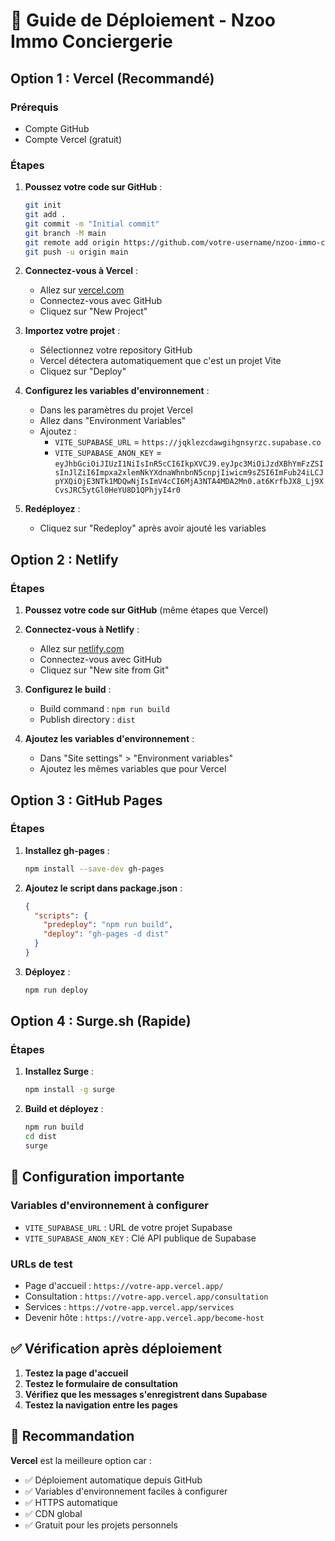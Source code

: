 # 🚀 Guide de Déploiement - Nzoo Immo Conciergerie

## Option 1 : Vercel (Recommandé)

### Prérequis
- Compte GitHub
- Compte Vercel (gratuit)

### Étapes

1. **Poussez votre code sur GitHub** :
   ```bash
   git init
   git add .
   git commit -m "Initial commit"
   git branch -M main
   git remote add origin https://github.com/votre-username/nzoo-immo-concerigerie.git
   git push -u origin main
   ```

2. **Connectez-vous à Vercel** :
   - Allez sur [vercel.com](https://vercel.com)
   - Connectez-vous avec GitHub
   - Cliquez sur "New Project"

3. **Importez votre projet** :
   - Sélectionnez votre repository GitHub
   - Vercel détectera automatiquement que c'est un projet Vite
   - Cliquez sur "Deploy"

4. **Configurez les variables d'environnement** :
   - Dans les paramètres du projet Vercel
   - Allez dans "Environment Variables"
   - Ajoutez :
     - `VITE_SUPABASE_URL` = `https://jqklezcdawgihgnsyrzc.supabase.co`
     - `VITE_SUPABASE_ANON_KEY` = `eyJhbGciOiJIUzI1NiIsInR5cCI6IkpXVCJ9.eyJpc3MiOiJzdXBhYmFzZSIsInJlZiI6Impxa2xlemNkYXdnaWhnbnN5cnpjIiwicm9sZSI6ImFub24iLCJpYXQiOjE3NTk1MDQwNjIsImV4cCI6MjA3NTA4MDA2Mn0.at6KrfbJX8_Lj9XCvsJRC5ytGl0HeYU8D1QPhjyI4r0`

5. **Redéployez** :
   - Cliquez sur "Redeploy" après avoir ajouté les variables

## Option 2 : Netlify

### Étapes

1. **Poussez votre code sur GitHub** (même étapes que Vercel)

2. **Connectez-vous à Netlify** :
   - Allez sur [netlify.com](https://netlify.com)
   - Connectez-vous avec GitHub
   - Cliquez sur "New site from Git"

3. **Configurez le build** :
   - Build command : `npm run build`
   - Publish directory : `dist`

4. **Ajoutez les variables d'environnement** :
   - Dans "Site settings" > "Environment variables"
   - Ajoutez les mêmes variables que pour Vercel

## Option 3 : GitHub Pages

### Étapes

1. **Installez gh-pages** :
   ```bash
   npm install --save-dev gh-pages
   ```

2. **Ajoutez le script dans package.json** :
   ```json
   {
     "scripts": {
       "predeploy": "npm run build",
       "deploy": "gh-pages -d dist"
     }
   }
   ```

3. **Déployez** :
   ```bash
   npm run deploy
   ```

## Option 4 : Surge.sh (Rapide)

### Étapes

1. **Installez Surge** :
   ```bash
   npm install -g surge
   ```

2. **Build et déployez** :
   ```bash
   npm run build
   cd dist
   surge
   ```

## 🔧 Configuration importante

### Variables d'environnement à configurer
- `VITE_SUPABASE_URL` : URL de votre projet Supabase
- `VITE_SUPABASE_ANON_KEY` : Clé API publique de Supabase

### URLs de test
- Page d'accueil : `https://votre-app.vercel.app/`
- Consultation : `https://votre-app.vercel.app/consultation`
- Services : `https://votre-app.vercel.app/services`
- Devenir hôte : `https://votre-app.vercel.app/become-host`

## ✅ Vérification après déploiement

1. **Testez la page d'accueil**
2. **Testez le formulaire de consultation**
3. **Vérifiez que les messages s'enregistrent dans Supabase**
4. **Testez la navigation entre les pages**

## 🎯 Recommandation

**Vercel** est la meilleure option car :
- ✅ Déploiement automatique depuis GitHub
- ✅ Variables d'environnement faciles à configurer
- ✅ HTTPS automatique
- ✅ CDN global
- ✅ Gratuit pour les projets personnels





